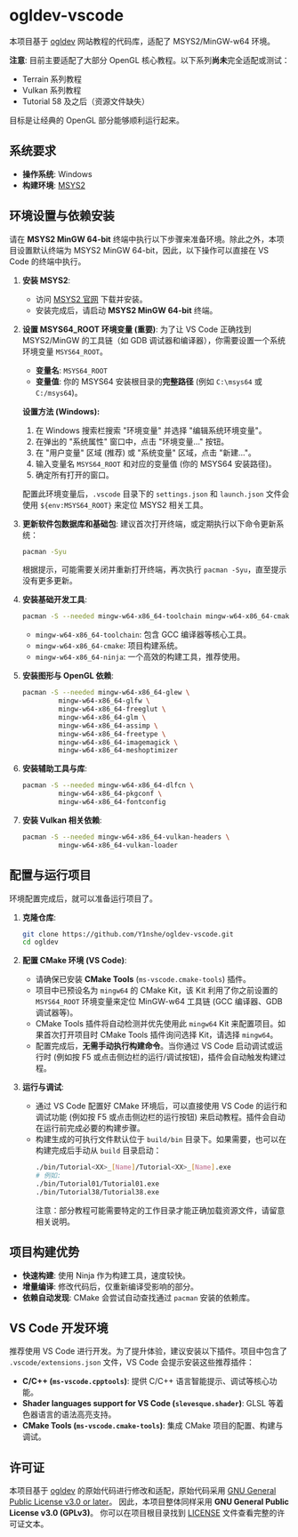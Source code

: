 # ogldev-vscode

本项目基于 [ogldev](https://www.ogldev.org/index.html) 网站教程的代码库，适配了 MSYS2/MinGW-w64 环境。

**注意**: 目前主要适配了大部分 OpenGL 核心教程。以下系列**尚未**完全适配或测试：
*   Terrain 系列教程
*   Vulkan 系列教程
*   Tutorial 58 及之后（资源文件缺失）

目标是让经典的 OpenGL 部分能够顺利运行起来。

## 系统要求

*   **操作系统**: Windows
*   **构建环境**: [MSYS2](https://www.msys2.org/)

## 环境设置与依赖安装

请在 **MSYS2 MinGW 64-bit** 终端中执行以下步骤来准备环境。除此之外，本项目设置默认终端为 MSYS2 MinGW 64-bit，因此，以下操作可以直接在 VS Code 的终端中执行。

1.  **安装 MSYS2**:
    *   访问 [MSYS2 官网](https://www.msys2.org/) 下载并安装。
    *   安装完成后，请启动 **MSYS2 MinGW 64-bit** 终端。

2.  **设置 MSYS64_ROOT 环境变量 (重要)**:
    为了让 VS Code 正确找到 MSYS2/MinGW 的工具链（如 GDB 调试器和编译器），你需要设置一个系统环境变量 `MSYS64_ROOT`。
    *   **变量名**: `MSYS64_ROOT`
    *   **变量值**: 你的 MSYS64 安装根目录的**完整路径** (例如 `C:\msys64` 或 `C:/msys64`)。

    **设置方法 (Windows):**
    1.  在 Windows 搜索栏搜索 "环境变量" 并选择 "编辑系统环境变量"。
    2.  在弹出的 "系统属性" 窗口中，点击 "环境变量..." 按钮。
    3.  在 "用户变量" 区域 (推荐) 或 "系统变量" 区域，点击 "新建..."。
    4.  输入变量名 `MSYS64_ROOT` 和对应的变量值 (你的 MSYS64 安装路径)。
    5.  确定所有打开的窗口。

    配置此环境变量后，`.vscode` 目录下的 `settings.json` 和 `launch.json` 文件会使用 `${env:MSYS64_ROOT}` 来定位 MSYS2 相关工具。

3.  **更新软件包数据库和基础包**:
    建议首次打开终端，或定期执行以下命令更新系统：
    ```bash
    pacman -Syu
    ```
    根据提示，可能需要关闭并重新打开终端，再次执行 `pacman -Syu`，直至提示没有更多更新。

4.  **安装基础开发工具**:
    ```bash
    pacman -S --needed mingw-w64-x86_64-toolchain mingw-w64-x86_64-cmake mingw-w64-x86_64-ninja
    ```
    *   `mingw-w64-x86_64-toolchain`: 包含 GCC 编译器等核心工具。
    *   `mingw-w64-x86_64-cmake`: 项目构建系统。
    *   `mingw-w64-x86_64-ninja`: 一个高效的构建工具，推荐使用。

5.  **安装图形与 OpenGL 依赖**:
    ```bash
    pacman -S --needed mingw-w64-x86_64-glew \
             mingw-w64-x86_64-glfw \
             mingw-w64-x86_64-freeglut \
             mingw-w64-x86_64-glm \
             mingw-w64-x86_64-assimp \
             mingw-w64-x86_64-freetype \
             mingw-w64-x86_64-imagemagick \
             mingw-w64-x86_64-meshoptimizer
    ```

6.  **安装辅助工具与库**:
    ```bash
    pacman -S --needed mingw-w64-x86_64-dlfcn \
             mingw-w64-x86_64-pkgconf \
             mingw-w64-x86_64-fontconfig
    ```

7.  **安装 Vulkan 相关依赖**:
    ```bash
    pacman -S --needed mingw-w64-x86_64-vulkan-headers \
             mingw-w64-x86_64-vulkan-loader
    ```

## 配置与运行项目

环境配置完成后，就可以准备运行项目了。

1.  **克隆仓库**:
    ```bash
    git clone https://github.com/Y1nshe/ogldev-vscode.git
    cd ogldev
    ```

2.  **配置 CMake 环境 (VS Code)**:
    *   请确保已安装 **CMake Tools** (`ms-vscode.cmake-tools`) 插件。
    *   项目中已预设名为 `mingw64` 的 CMake Kit，该 Kit 利用了你之前设置的 `MSYS64_ROOT` 环境变量来定位 MinGW-w64 工具链 (GCC 编译器、GDB 调试器等)。
    *   CMake Tools 插件将自动检测并优先使用此 `mingw64` Kit 来配置项目。如果首次打开项目时 CMake Tools 插件询问选择 Kit，请选择 `mingw64`。
    *   配置完成后，**无需手动执行构建命令**。当你通过 VS Code 启动调试或运行时 (例如按 F5 或点击侧边栏的运行/调试按钮)，插件会自动触发构建过程。

3. **运行与调试**:
    *   通过 VS Code 配置好 CMake 环境后，可以直接使用 VS Code 的运行和调试功能 (例如按 F5 或点击侧边栏的运行按钮) 来启动教程。插件会自动在运行前完成必要的构建步骤。
    *   构建生成的可执行文件默认位于 `build/bin` 目录下。如果需要，也可以在构建完成后手动从 `build` 目录启动：
        ```bash
        ./bin/Tutorial<XX>_[Name]/Tutorial<XX>_[Name].exe
        # 例如:
        ./bin/Tutorial01/Tutorial01.exe
        ./bin/Tutorial38/Tutorial38.exe
        ```
        注意：部分教程可能需要特定的工作目录才能正确加载资源文件，请留意相关说明。

## 项目构建优势

*   **快速构建**: 使用 Ninja 作为构建工具，速度较快。
*   **增量编译**: 修改代码后，仅重新编译受影响的部分。
*   **依赖自动发现**: CMake 会尝试自动查找通过 `pacman` 安装的依赖库。

## VS Code 开发环境

推荐使用 VS Code 进行开发。为了提升体验，建议安装以下插件。项目中包含了 `.vscode/extensions.json` 文件，VS Code 会提示安装这些推荐插件：

*   **C/C++ (`ms-vscode.cpptools`)**: 提供 C/C++ 语言智能提示、调试等核心功能。
*   **Shader languages support for VS Code (`slevesque.shader`)**: GLSL 等着色器语言的语法高亮支持。
*   **CMake Tools (`ms-vscode.cmake-tools`)**: 集成 CMake 项目的配置、构建与调试。

## 许可证

本项目基于 [ogldev](http://ogldev.atspace.co.uk/) 的原始代码进行修改和适配，原始代码采用 [GNU General Public License v3.0 or later](http://www.gnu.org/licenses/gpl-3.0.html)。
因此，本项目整体同样采用 **GNU General Public License v3.0 (GPLv3)**。
你可以在项目根目录找到 [LICENSE](LICENSE) 文件查看完整的许可证文本。
